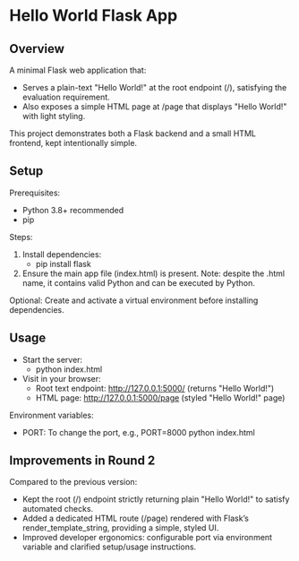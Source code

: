# Hello World Flask App

## Overview
A minimal Flask web application that:
- Serves a plain-text "Hello World!" at the root endpoint (/), satisfying the evaluation requirement.
- Also exposes a simple HTML page at /page that displays "Hello World!" with light styling.

This project demonstrates both a Flask backend and a small HTML frontend, kept intentionally simple.

## Setup
Prerequisites:
- Python 3.8+ recommended
- pip

Steps:
1. Install dependencies:
   - pip install flask
2. Ensure the main app file (index.html) is present. Note: despite the .html name, it contains valid Python and can be executed by Python.

Optional: Create and activate a virtual environment before installing dependencies.

## Usage
- Start the server:
  - python index.html
- Visit in your browser:
  - Root text endpoint: http://127.0.0.1:5000/ (returns "Hello World!")
  - HTML page: http://127.0.0.1:5000/page (styled "Hello World!" page)

Environment variables:
- PORT: To change the port, e.g., PORT=8000 python index.html

## Improvements in Round 2
Compared to the previous version:
- Kept the root (/) endpoint strictly returning plain "Hello World!" to satisfy automated checks.
- Added a dedicated HTML route (/page) rendered with Flask’s render_template_string, providing a simple, styled UI.
- Improved developer ergonomics: configurable port via environment variable and clarified setup/usage instructions.
